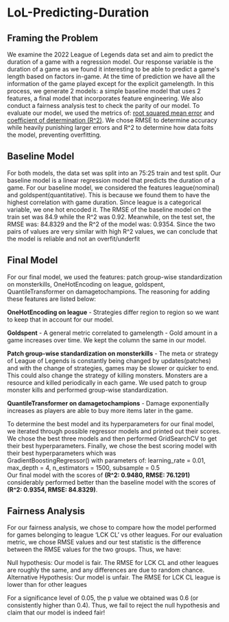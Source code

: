 # LoL-Predicting-Duration

## Framing the Problem

We examine the 2022 League of Legends data set and aim to predict the duration of a game with a regression model. Our response variable is the duration of a game as we found it interesting to be able to predict a game's length based on factors in-game. At the time of prediction we have all the information of the game played except for the explicit gamelength. In this process, we generate 2 models: a simple baseline model that uses 2 features, a final model that incorporates feature engineering. We also conduct a fairness analysis test to check the parity of our model. To evaluate our model, we used the metrics of: [root squared mean error](https://en.wikipedia.org/wiki/Coefficient_of_determination) and [coefficient of determination (R^2)](https://en.wikipedia.org/wiki/Coefficient_of_determination). We chose RMSE to determine accuracy while heavily punishing larger errors and R^2 to determine how data foits the model, preventing overfitting.
 
## Baseline Model

For both models, the data set was split into an 75:25 train and test split. Our baseline model is a linear regression model that predicts the duration of a game. For our baseline model, we considered the features league(nominal) and goldspent(quantitative). This is because we found them to have the highest correlation with game duration. Since league is a categorical variable, we one hot encoded it. The RMSE of the baseline model on the train set was 84.9 while the R^2 was 0.92. Meanwhile, on the test set, the RMSE was: 84.8329 and the R^2 of the model was: 0.9354. Since the two pairs of values are very similar with high R^2 values, we can conclude that the model is reliable and not an overfit/underfit

## Final Model

For our final model, we used the features: patch group-wise standardization on monsterkills, OneHotEncoding on league, goldspent, QuantileTransformer on damagetochampions. The reasoning for adding these features are listed below:  
  
**OneHotEncoding on league** - Strategies differ region to region so we want to keep that in account for our model.  
  
**Goldspent** - A general metric correlated to gamelength - Gold amount in a game increases over time. We kept the column the same in our model.  
  
**Patch group-wise standardization on monsterkills** - The meta or strategy of League of Legends is constantly being changed by updates(patches) and with the change of strategies, games may be slower or quicker to end. This could also change the strategy of killing monsters. Monsters are a resource and killed periodically in each game. We used patch to group monster kills and performed group-wise standardization.  

**QuantileTransformer on damagetochampions** -  Damage exponentially increases as players are able to buy more items later in the game.  
  
To determine the best model and its hyperparameters for our final model, we iterated through possible regressor models and printed out their scores. We chose the best three models and then performed GridSearchCV to get their best hyperparameters. Finally, we chose the best scoring model with their best hyperparameters which was  
GradientBoostingRegressor() with parameters of: learning_rate = 0.01, max_depth = 4, n_estimators = 1500, subsample = 0.5  
Our final model with the scores of **(R^2: 0.9480, RMSE: 76.1291)** considerably performed better than the baseline model with the scores of **(R^2: 0.9354, RMSE: 84.8329)**.

## Fairness Analysis

For our fairness analysis, we chose to compare how the model performed for games belonging to league ‘LCK CL’ vs other leagues. For our evaluation metric, we chose RMSE values and our test statistic is the difference between the RMSE values for the two groups. Thus, we have:

Null hypothesis: Our model is fair. The RMSE for LCK CL and other leagues are roughly the same, and any differences are due to random chance.
Alternative Hypothesis: Our model is unfair. The RMSE for LCK CL league is lower than for other leagues

For a significance level of 0.05, the p value we obtained was 0.6 (or consistently higher than 0.4). Thus, we fail to reject the null hypothesis and claim that our model is indeed fair!
